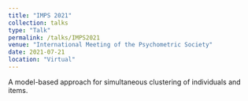 ```yaml
---
title: "IMPS 2021"
collection: talks
type: "Talk"
permalink: /talks/IMPS2021
venue: "International Meeting of the Psychometric Society"
date: 2021-07-21
location: "Virtual"
---
```


A model-based approach for simultaneous clustering of individuals and items.
